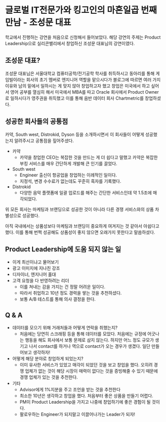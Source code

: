 # 글로벌 IT전문가와 킹고인의 마흔일곱 번째 만남 - 조성문 대표

학교에서 진행하는 강연을 처음으로 신청해서 들어보았다. 해당 강연의 주제는 Product Leadership으로 실리콘밸리에서 창업하신 조성문 대표님의 강연이였다.

## 조성문 대표?

조성문 대표님은 서울대학교 컴퓨터공학/전기공학 학사를 취득하시고 동아리를 통해 게임빌이라는 회사의 초기 멤버로 엔지니어 역할을 맡으시다가 블로그에 따르면 여러 가지 이유와 남의 밑에서 일하시는 게 맞지 않아 창업하고자 했고 창업은 미국에서 하고 싶어서 영어 공부를 열심히 해서 미국에서 MBA를 따고 Oracle 회사에서 Product Owner로 일하시다가 영주권을 취득했고 이를 통해 음반 데이터 회사 Chartmetric를 창업하셨다.

## 성공한 회사들의 공통점

카약, South west, Distrokid, Dyson 등을 소개하시면서 이 회사들이 어떻게 성공했는지 알려주시고 공통점을 짚어주셨다.

- 카약
  - 카약을 창업한 CEO는 복잡한 것을 만드는 게 더 쉽다고 말했고 카약은 복잡한 부킹 서비스를 매우 간단하게 개발해 큰 인기를 끌었다.
- South west
  - Engineer 출신이 항공업을 창업하는 이례적인 일이다.
  - 지정석, 변경 수수료가 없는데도 꾸준히 흑자를 기록했다.
- Distrokid
  - 다양한 음악 플랫폼에 일괄 업로드를 해주는 간단한 서비스인데 약 1.5조에 매각되었다.

위 모든 회사는 마케팅과 브랜딩으로 성공한 것이 아니라 다른 경쟁 서비스와의 상품 차별성으로 성공했다.

아직 국내에서는 상품성보다 마케팅과 브랜딩이 중요하게 여겨지는 것 같아서 아쉽다고 했다. 이를 통해 번쩍 성공해도 상품성이 좋지 않으면 오래가지 못한다고 말씀하셨다.

## Product Leadership에 도움 되지 않는 일

- 이게 최선이냐고 물어보기
- 광고 이미지에 지나친 강조
- 디자이너, 엔지니어 홀대
- 고객 요청을 다 반영하려는 리더
  - 이를 쳐내는 감을 가지는 건 정말 어려운 일이다. 
  - 따라서 취업하고 10년 정도 경력을 쌓는 것을 추천하셨다.
  - 보통 A/B 테스트를 통해 의사 결정을 한다.

## Q & A

- 데이터를 모으기 위해 거래처들과 어떻게 연락을 취했는지?
  - 처음에는 당연히 스크래핑 등을 통해 데이터를 모았다. 처음에는 규정에 어긋나는 행동을 해도 회사에서 보통 문제로 삼지 않는다. 하지만 어느 정도 규모가 생기고 나서 contact를 하거나 역으로 contact가 오는 경우가 생겼다. 일단 만들어보고 생각하자!
- 어떻게 해당 분야로 창업하게 되었는지?
  - 이미 유사한 서비스가 있었고 매각이 되었던 것을 보고 창업을 했다. 오히려 경쟁 업체가 없는 것이 해당 시장이 매력이 없다는 것을 증빙해줄 수 있기 때문에 경쟁 업체가 있는 것을 추천한다.
- 기타
  - Advisor에게 1%지분을 주고 조언을 받는 것을 추천한다
  - 최소한 10년은 생각하고 창업을 했다. 처음부터 좋은 상품을 만들기 어렵다.
  - PM이 Product Leadership을 가지고 나중에 창업하기에 좋은 경험이 될 것이다.
  - 팔로우하는 Engineer가 되지말고 이끌어나가는 Leader가 되자!
